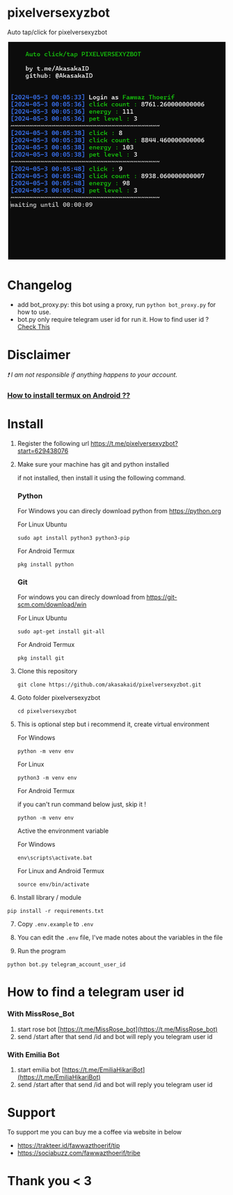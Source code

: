 # pixelversexyzbot

Auto tap/click for pixelversexyzbot

<center>
<img src="./image/pixelversexyzbot.png" width="500" height="500">
</center>

# Changelog

 - add bot_proxy.py: this bot using a proxy, run `python bot_proxy.py` for how to use.
 - bot.py only require telegram user id for run it. How to find user id ? [Check This](#how-to-find-a-telegram-user-id)

# Disclaimer
*❗ I am not responsible if anything happens to your account.*

### [How to install termux on Android ??](https://youtu.be/QR4iO7l3FWI)

# Install

1. Register the following url https://t.me/pixelversexyzbot?start=629438076

2. Make sure your machine has git and python installed
   
   if not installed, then install it using the following command.
   
   ### Python

   For Windows you can direcly download python from https://python.org

   For Linux Ubuntu

   ```
   sudo apt install python3 python3-pip
   ```

   For Android Termux

   ```
   pkg install python
   ```

    ### Git

    For windows you can direcly download from https://git-scm.com/download/win

    For Linux Ubuntu

    ```
    sudo apt-get install git-all
    ```

    For Android Termux

    ```
    pkg install git
    ```

3. Clone this repository
   
   ```
   git clone https://github.com/akasakaid/pixelversexyzbot.git
   ```

4. Goto folder pixelversexyzbot
   
   ```
   cd pixelversexyzbot
   ```

5. This is optional step but i recommend it, create virtual environment
   
   For Windows

   ```
   python -m venv env
   ```

   For Linux

   ```
   python3 -m venv env
   ```

   For Android Termux
   
   if you can't run command below just, skip it !

   ```
   python -m venv env
   ```

   Active the environment variable

   For Windows
    ```
   env\scripts\activate.bat
    ```

    For Linux and Android Termux
    ```
    source env/bin/activate
    ```


6. Install library / module

```
pip install -r requirements.txt
```

7. Copy `.env.example` to `.env`
8. You can edit the `.env` file, I've made notes about the variables in the file

9. Run the program

```
python bot.py telegram_account_user_id
```

# How to find a telegram user id

### With MissRose_Bot

1. start rose bot [https://t.me/MissRose_bot](https://t.me/MissRose_bot)
2. send /start after that send /id and bot will reply you telegram user id

### With Emilia Bot

1. start emilia bot [https://t.me/EmiliaHikariBot](https://t.me/EmiliaHikariBot)
2. send /start after that send /id and bot will reply you telegram user id

# Support

To support me you can buy me a coffee via website in below

- https://trakteer.id/fawwazthoerif/tip
- https://sociabuzz.com/fawwazthoerif/tribe

# Thank you < 3